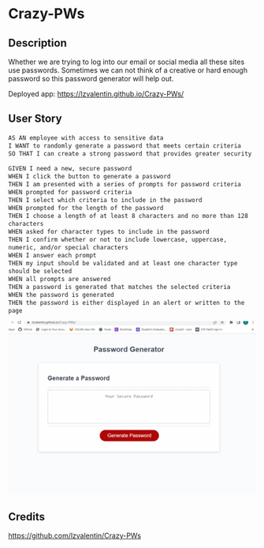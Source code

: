 # Crazy-PWs

## Description
Whether we are trying to log into our email or social media all these sites use passwords. Sometimes we can not think of a creative or hard enough password so this password generator will help out.

Deployed app: https://lzvalentin.github.io/Crazy-PWs/
## User Story

```
AS AN employee with access to sensitive data
I WANT to randomly generate a password that meets certain criteria
SO THAT I can create a strong password that provides greater security
```

```
GIVEN I need a new, secure password
WHEN I click the button to generate a password
THEN I am presented with a series of prompts for password criteria
WHEN prompted for password criteria
THEN I select which criteria to include in the password
WHEN prompted for the length of the password
THEN I choose a length of at least 8 characters and no more than 128 characters
WHEN asked for character types to include in the password
THEN I confirm whether or not to include lowercase, uppercase, numeric, and/or special characters
WHEN I answer each prompt
THEN my input should be validated and at least one character type should be selected
WHEN all prompts are answered
THEN a password is generated that matches the selected criteria
WHEN the password is generated
THEN the password is either displayed in an alert or written to the page
```
![gif](https://github.com/lzvalentin/Crazy-PWs/blob/main/assets/walkthrough%20.gif?raw=true)
## Credits 
https://github.com/lzvalentin/Crazy-PWs